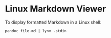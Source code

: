 # Linux Markdown Viewer

To display formatted Markdown in a Linux shell:

```
pandoc file.md | lynx -stdin
```
